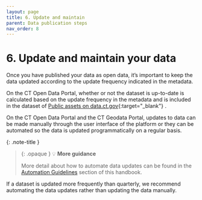 ```yaml
---
layout: page
title: 6. Update and maintain
parent: Data publication steps
nav_order: 8
---
```


# 6. Update and maintain your data 

Once you have published your data as open data, it’s important to keep the data updated according to the update frequency indicated in the metadata. 

On the CT Open Data Portal, whether or not the dataset is up-to-date is calculated based on the update frequency in the metadata and is included in the dataset of [Public assets on data.ct.gov](https://data.ct.gov/Government/Public-assets-on-data-ct-gov/3pxu-4d3n){:target="_blank"} . 

On the CT Open Data Portal and the CT Geodata Portal, updates to data can be made manually through the user interface of the platform or they can be automated so the data is updated programmatically on a regular basis. 

{: .note-title }
> {: .opaque }
>💡 **More guidance**
>
>More detail about how to automate data updates can be found in the [Automation Guidelines](data-resources\automation) section of this handbook. 

If a dataset is updated more frequently than quarterly, we recommend automating the data updates rather than updating the data manually. 
